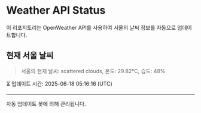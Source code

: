 
# Weather API Status

이 리포지토리는 OpenWeather API를 사용하여 서울의 날씨 정보를 자동으로 업데이트합니다.

## 현재 서울 날씨
> 서울의 현재 날씨: scattered clouds, 온도: 29.82°C, 습도: 48%

⏳ 업데이트 시간: 2025-06-18 05:16:16 (UTC)

---
자동 업데이트 봇에 의해 관리됩니다.
